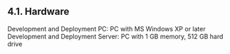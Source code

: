 ## 4.1. Hardware

Development and Deployment PC: PC with MS Windows XP or later\
Development and Deployment Server: PC with 1 GB memory, 512 GB hard drive
